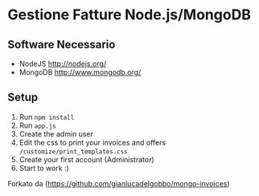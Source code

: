 Gestione Fatture Node.js/MongoDB
=============

Software Necessario 
------------

* NodeJS http://nodejs.org/
* MongoDB http://www.mongodb.org/


Setup
------------

1. Run `npm install`
2. Run `app.js`
3. Create the admin user
3. Edit the css to print your invoices and offers `/customize/print_templates.css`
5. Create your first account (Administrator)
6. Start to work :)

Forkato da (https://github.com/gianlucadelgobbo/mongo-invoices)